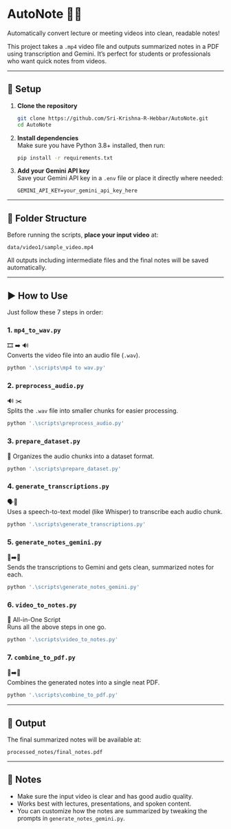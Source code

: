 # AutoNote 📝🎥  
Automatically convert lecture or meeting videos into clean, readable notes!

This project takes a `.mp4` video file and outputs summarized notes in a PDF using transcription and Gemini. It’s perfect for students or professionals who want quick notes from videos.

---

## 🔧 Setup

1. **Clone the repository**  
   ```bash
   git clone https://github.com/Sri-Krishna-R-Hebbar/AutoNote.git
   cd AutoNote
   ```

2. **Install dependencies**  
   Make sure you have Python 3.8+ installed, then run:  
   ```bash
   pip install -r requirements.txt
   ```

3. **Add your Gemini API key**  
   Save your Gemini API key in a `.env` file or place it directly where needed:  
   ```
   GEMINI_API_KEY=your_gemini_api_key_here
   ```

---

## 📁 Folder Structure

Before running the scripts, **place your input video** at:  
```
data/video1/sample_video.mp4
```

All outputs including intermediate files and the final notes will be saved automatically.

---

## ▶️ How to Use

Just follow these 7 steps in order:

### 1. `mp4_to_wav.py`  
🎞️ ➡️ 🔊  
Converts the video file into an audio file (`.wav`).  
```bash
python '.\scripts\mp4 to wav.py'
```

### 2. `preprocess_audio.py`  
🔊 ✂️  
Splits the `.wav` file into smaller chunks for easier processing.  
```bash
python '.\scripts\preprocess_audio.py'
```

### 3. `prepare_dataset.py`  
📁 Organizes the audio chunks into a dataset format.  
```bash
python '.\scripts\prepare_dataset.py'
```

### 4. `generate_transcriptions.py`  
🗣️💬  
Uses a speech-to-text model (like Whisper) to transcribe each audio chunk.  
```bash
python '.\scripts\generate_transcriptions.py'
```

### 5. `generate_notes_gemini.py`  
💬➡️📝  
Sends the transcriptions to Gemini and gets clean, summarized notes for each.  
```bash
python '.\scripts\generate_notes_gemini.py'
```

### 6. `video_to_notes.py`  
🔁 All-in-One Script  
Runs all the above steps in one go.  
```bash
python '.\scripts\video_to_notes.py'
```

### 7. `combine_to_pdf.py`  
📝➡️📄  
Combines the generated notes into a single neat PDF.  
```bash
python '.\scripts\combine_to_pdf.py'
```

---

## 📂 Output

The final summarized notes will be available at:  
```
processed_notes/final_notes.pdf
```

---

## 📌 Notes
- Make sure the input video is clear and has good audio quality.
- Works best with lectures, presentations, and spoken content.
- You can customize how the notes are summarized by tweaking the prompts in `generate_notes_gemini.py`.
